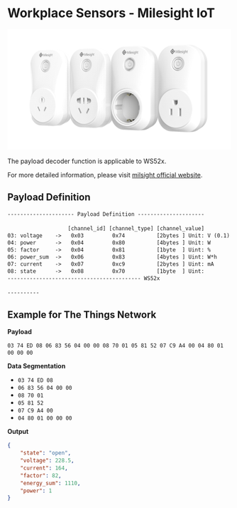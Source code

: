 # Workplace Sensors - Milesight IoT

![WS52x](WS52x.png)

The payload decoder function is applicable to WS52x.

For more detailed information, please visit [milsight official website](https://wwww.milesight-iot.com).

## Payload Definition

```
--------------------- Payload Definition ---------------------

                   [channel_id] [channel_type] [channel_value]
03: voltage    ->   0x03         0x74          [2bytes ] Unit: V (0.1)
04: power      ->   0x04         0x80          [4bytes ] Unit: W
05: factor     ->   0x04         0x81          [1byte  ] Uint: %
06: power_sum  ->   0x06         0x83          [4bytes ] Uint: W*h
07: current    ->   0x07         0xc9          [2bytes ] Uint: mA
08: state      ->   0x08         0x70          [1byte  ] Uint: 
------------------------------------------ WS52x

----------

```

## Example for The Things Network

**Payload**

```
03 74 ED 08 06 83 56 04 00 00 08 70 01 05 81 52 07 C9 A4 00 04 80 01 00 00 00
```

**Data Segmentation**

-   `03 74 ED 08`
-   `06 83 56 04 00 00`
-   `08 70 01 `
-   `05 81 52`
-   `07 C9 A4 00`
-   `04 80 01 00 00 00`

**Output**

```json
{
    "state": "open",
    "voltage": 228.5,
    "current": 164,
    "factor": 82,
    "energy_sum": 1110,
    "power": 1
}
```
